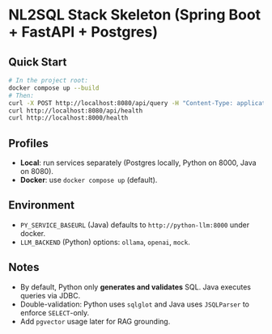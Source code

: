 # NL2SQL Stack Skeleton (Spring Boot + FastAPI + Postgres)

## Quick Start
```bash
# In the project root:
docker compose up --build
# Then:
curl -X POST http://localhost:8080/api/query -H "Content-Type: application/json" -d '{"question":"List last 5 missions by launch date"}'
curl http://localhost:8080/api/health
curl http://localhost:8000/health
```

## Profiles
- **Local**: run services separately (Postgres locally, Python on 8000, Java on 8080).
- **Docker**: use `docker compose up` (default).

## Environment
- `PY_SERVICE_BASEURL` (Java) defaults to `http://python-llm:8000` under docker.
- `LLM_BACKEND` (Python) options: `ollama`, `openai`, `mock`.

## Notes
- By default, Python only **generates and validates** SQL. Java executes queries via JDBC.
- Double-validation: Python uses `sqlglot` and Java uses `JSQLParser` to enforce `SELECT`-only.
- Add `pgvector` usage later for RAG grounding.
